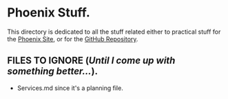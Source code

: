 # Phoenix Stuff.
This directory is dedicated to all the stuff related either to practical stuff for the [Phoenix Site](https://edit.tosdr.org), or for the [GitHub Repository](https://github.com/tosdr/edit.tosdr.org).

## FILES TO IGNORE (*Until I come up with something better...*).
  - Services.md since it's a planning file.
